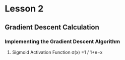 
# Lesson 2

## Gradient Descent Calculation



### Implementing the Gradient Descent Algorithm

1. Sigmoid Activation Function σ(x) =1 / 1+e−x
